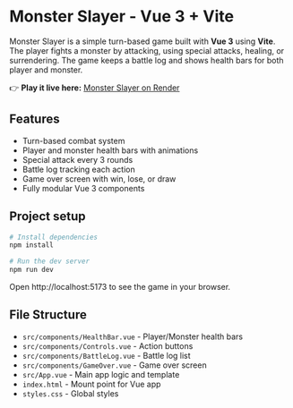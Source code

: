 # Monster Slayer - Vue 3 + Vite

Monster Slayer is a simple turn-based game built with **Vue 3** using **Vite**.  
The player fights a monster by attacking, using special attacks, healing, or surrendering. The game keeps a battle log and shows health bars for both player and monster.

👉 **Play it live here:** [Monster Slayer on Render](https://monster-slayer-1rdt.onrender.com)

## Features

- Turn-based combat system
- Player and monster health bars with animations
- Special attack every 3 rounds
- Battle log tracking each action
- Game over screen with win, lose, or draw
- Fully modular Vue 3 components

## Project setup

```bash
# Install dependencies
npm install

# Run the dev server
npm run dev
```

Open http://localhost:5173
to see the game in your browser.

## File Structure

- `src/components/HealthBar.vue` - Player/Monster health bars
- `src/components/Controls.vue` - Action buttons
- `src/components/BattleLog.vue` - Battle log list
- `src/components/GameOver.vue` - Game over screen
- `src/App.vue` - Main app logic and template
- `index.html` - Mount point for Vue app
- `styles.css` - Global styles
